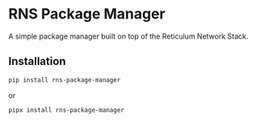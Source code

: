 # RNS Package Manager

A simple package manager built on top of the Reticulum Network Stack.

## Installation

```bash
pip install rns-package-manager
```

or 

```bash
pipx install rns-package-manager
```